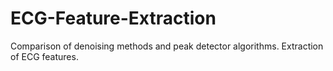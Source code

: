 # ECG-Feature-Extraction
Comparison of denoising methods and peak detector algorithms. Extraction of ECG features.

